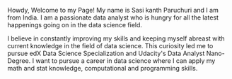 Howdy, Welcome to my Page! My name is Sasi kanth Paruchuri and I am from India. I am a passionate data analyst who is hungry for all the latest happenings going on in the data science field.

I believe in constantly improving my skills and keeping myself abreast with current knowledge in the field of data science. This curiosity led me to pursue edX Data Science Specialization and Udacity's Data Analyst Nano-Degree. I want to pursue a career in data science where I can apply my math and stat knowledge, computational and programming skills.
